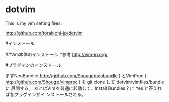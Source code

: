 # dotvim

This is my vim setting files.

http://github.com/torakichi-jp/dotvim

#インストール

##Vim本体のインストール
*参考
http://vim-jp.org/


#プラグインのインストール

まずNeoBundle( http://github.com/Shougo/neobundle ) とVimProc
( http://github.com/Shougo/vimproc ) を git clone して,dotvim/vimfiles/bundleに
展開する。
あとはVimを普通に起動して、Install Bundles ? に Yes と答えれば各プラグインがイ
ンストールされる。

